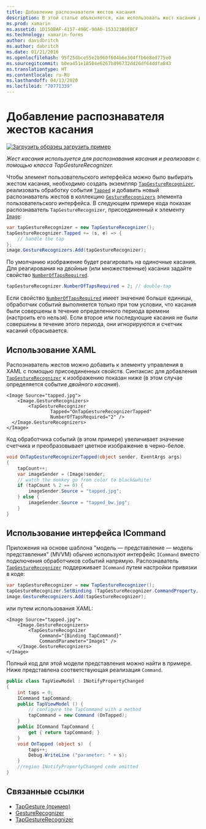 ```yaml
---
title: Добавление распознавателя жестов касания
description: В этой статье объясняется, как использовать жест касания для распознавания касания в приложении Xamarin.Forms. Распознавание касания реализовано с помощью класса TapGestureRecognizer.
ms.prod: xamarin
ms.assetid: 1D150BAF-4157-49BC-90A0-153323B8EBCF
ms.technology: xamarin-forms
author: davidbritch
ms.author: dabritch
ms.date: 01/21/2016
ms.openlocfilehash: 95f25dbce55e2b960f604b6e304ffb6e8ed775e0
ms.sourcegitcommit: b0ea451e18504e6267b896732dd26df64ddfa843
ms.translationtype: HT
ms.contentlocale: ru-RU
ms.lasthandoff: 04/13/2020
ms.locfileid: "70771339"
---
```

# <a name="adding-a-tap-gesture-recognizer"></a>Добавление распознавателя жестов касания

[![Загрузить образец](~/media/shared/download.png) загрузить пример](https://docs.microsoft.com/samples/xamarin/xamarin-forms-samples/workingwithgestures-tapgesture)

_Жест касания используется для распознавания касания и реализован с помощью класса TapGestureRecognizer._

Чтобы элемент пользовательского интерфейса можно было выбирать жестом касания, необходимо создать экземпляр [`TapGestureRecognizer`](xref:Xamarin.Forms.TapGestureRecognizer), реализовать обработку события [`Tapped`](xref:Xamarin.Forms.TapGestureRecognizer.Tapped) и добавить новый распознаватель жестов в коллекцию [`GestureRecognizers`](xref:Xamarin.Forms.View.GestureRecognizers) элемента пользовательского интерфейса. В следующем примере кода показан распознаватель `TapGestureRecognizer`, присоединенный к элементу [`Image`](xref:Xamarin.Forms.Image):

```csharp
var tapGestureRecognizer = new TapGestureRecognizer();
tapGestureRecognizer.Tapped += (s, e) => {
    // handle the tap
};
image.GestureRecognizers.Add(tapGestureRecognizer);
```

По умолчанию изображение будет реагировать на одиночные касания. Для реагирования на двойные (или множественные) касания задайте свойство [`NumberOfTapsRequired`](xref:Xamarin.Forms.TapGestureRecognizer.NumberOfTapsRequired).

```csharp
tapGestureRecognizer.NumberOfTapsRequired = 2; // double-tap
```

Если свойство [`NumberOfTapsRequired`](xref:Xamarin.Forms.TapGestureRecognizer.NumberOfTapsRequired) имеет значение больше единицы, обработчик событий выполняется только при том условии, что касания были совершены в течение определенного периода времени (настроить его нельзя). Если второе или последующие касания не были совершены в течение этого периода, они игнорируются и счетчик касаний сбрасывается.

<a name="Using_Xaml" />

## <a name="using-xaml"></a>Использование XAML

Распознаватель жестов можно добавить к элементу управления в XAML с помощью присоединенных свойств. Синтаксис для добавления [`TapGestureRecognizer`](xref:Xamarin.Forms.TapGestureRecognizer) к изображению показан ниже (в этом случае определяется событие *двойного касания*).

```xaml
<Image Source="tapped.jpg">
    <Image.GestureRecognizers>
        <TapGestureRecognizer
                Tapped="OnTapGestureRecognizerTapped"
                NumberOfTapsRequired="2" />
  </Image.GestureRecognizers>
</Image>
```

Код обработчика событий (в этом примере) увеличивает значение счетчика и преобразовывает цветное изображение в черно-белое.

```csharp
void OnTapGestureRecognizerTapped(object sender, EventArgs args)
{
    tapCount++;
    var imageSender = (Image)sender;
    // watch the monkey go from color to black&white!
    if (tapCount % 2 == 0) {
        imageSender.Source = "tapped.jpg";
    } else {
        imageSender.Source = "tapped_bw.jpg";
    }
}
```

## <a name="using-icommand"></a>Использование интерфейса ICommand

Приложения на основе шаблона "модель — представление — модель представления" (MVVM) обычно используют интерфейс `ICommand` вместо подключения обработчиков событий напрямую. Распознаватель [`TapGestureRecognizer`](xref:Xamarin.Forms.TapGestureRecognizer) поддерживает `ICommand` путем настройки привязки в коде:

```csharp
var tapGestureRecognizer = new TapGestureRecognizer();
tapGestureRecognizer.SetBinding (TapGestureRecognizer.CommandProperty, "TapCommand");
image.GestureRecognizers.Add(tapGestureRecognizer);
```

или путем использования XAML:

```xaml
<Image Source="tapped.jpg">
    <Image.GestureRecognizers>
        <TapGestureRecognizer
            Command="{Binding TapCommand}"
            CommandParameter="Image1" />
    </Image.GestureRecognizers>
</Image>
```

Полный код для этой модели представления можно найти в примере. Ниже представлена соответствующая реализация `Command`.

```csharp
public class TapViewModel : INotifyPropertyChanged
{
    int taps = 0;
    ICommand tapCommand;
    public TapViewModel () {
        // configure the TapCommand with a method
        tapCommand = new Command (OnTapped);
    }
    public ICommand TapCommand {
        get { return tapCommand; }
    }
    void OnTapped (object s)  {
        taps++;
        Debug.WriteLine ("parameter: " + s);
    }
    //region INotifyPropertyChanged code omitted
}
```

## <a name="related-links"></a>Связанные ссылки

- [TapGesture (пример)](https://docs.microsoft.com/samples/xamarin/xamarin-forms-samples/workingwithgestures-tapgesture)
- [GestureRecognizer](xref:Xamarin.Forms.GestureRecognizer)
- [TapGestureRecognizer](xref:Xamarin.Forms.TapGestureRecognizer)
